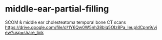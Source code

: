 # middle-ear-partial-filling
SCOM &amp; middle ear cholesteatoma temporal bone CT scans
https://drive.google.com/file/d/1Y6Qw0W5nh38blq5OIz8Pa_IeupldCpm9/view?usp=share_link
